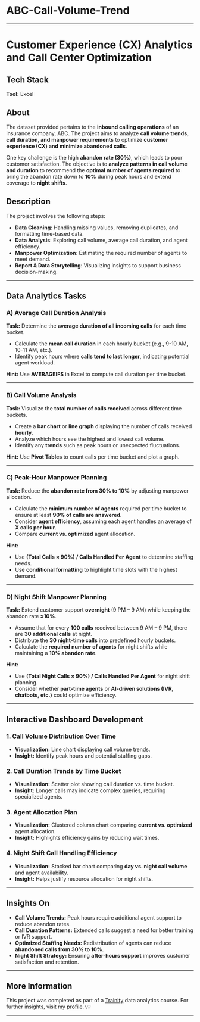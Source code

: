 # ABC-Call-Volume-Trend

---

# **Customer Experience (CX) Analytics and Call Center Optimization**  

## **Tech Stack**  
**Tool:** Excel  

## **About**  
The dataset provided pertains to the **inbound calling operations** of an insurance company, ABC. The project aims to analyze **call volume trends, call duration, and manpower requirements** to optimize **customer experience (CX) and minimize abandoned calls**.  

One key challenge is the high **abandon rate (30%)**, which leads to poor customer satisfaction. The objective is to **analyze patterns in call volume and duration** to recommend the **optimal number of agents required** to bring the abandon rate down to **10%** during peak hours and extend coverage to **night shifts**.  

## **Description**  
The project involves the following steps:  
- **Data Cleaning**: Handling missing values, removing duplicates, and formatting time-based data.  
- **Data Analysis**: Exploring call volume, average call duration, and agent efficiency.  
- **Manpower Optimization**: Estimating the required number of agents to meet demand.  
- **Report & Data Storytelling**: Visualizing insights to support business decision-making.  

---

## **Data Analytics Tasks**  

### **A) Average Call Duration Analysis**  
**Task:** Determine the **average duration of all incoming calls** for each time bucket.  
- Calculate the **mean call duration** in each hourly bucket (e.g., 9-10 AM, 10-11 AM, etc.).  
- Identify peak hours where **calls tend to last longer**, indicating potential agent workload.  

**Hint:** Use **AVERAGEIFS** in Excel to compute call duration per time bucket.  

---

### **B) Call Volume Analysis**  
**Task:** Visualize the **total number of calls received** across different time buckets.  
- Create a **bar chart** or **line graph** displaying the number of calls received **hourly**.  
- Analyze which hours see the highest and lowest call volume.  
- Identify any **trends** such as peak hours or unexpected fluctuations.  

**Hint:** Use **Pivot Tables** to count calls per time bucket and plot a graph.  

---

### **C) Peak-Hour Manpower Planning**  
**Task:** Reduce the **abandon rate from 30% to 10%** by adjusting manpower allocation.  
- Calculate the **minimum number of agents** required per time bucket to ensure at least **90% of calls are answered**.  
- Consider **agent efficiency**, assuming each agent handles an average of **X calls per hour**.  
- Compare **current vs. optimized** agent allocation.  

**Hint:**  
- Use **(Total Calls × 90%) / Calls Handled Per Agent** to determine staffing needs.  
- Use **conditional formatting** to highlight time slots with the highest demand.  

---

### **D) Night Shift Manpower Planning**  
**Task:** Extend customer support **overnight** (9 PM – 9 AM) while keeping the abandon rate **≤10%**.  
- Assume that for every **100 calls** received between 9 AM – 9 PM, there are **30 additional calls** at night.  
- Distribute the **30 night-time calls** into predefined hourly buckets.  
- Calculate the **required number of agents** for night shifts while maintaining a **10% abandon rate**.  

**Hint:**  
- Use **(Total Night Calls × 90%) / Calls Handled Per Agent** for night shift planning.  
- Consider whether **part-time agents** or **AI-driven solutions (IVR, chatbots, etc.)** could optimize efficiency.  

---

## **Interactive Dashboard Development**  

### **1. Call Volume Distribution Over Time**  
- **Visualization:** Line chart displaying call volume trends.  
- **Insight:** Identify peak hours and potential staffing gaps.  

### **2. Call Duration Trends by Time Bucket**  
- **Visualization:** Scatter plot showing call duration vs. time bucket.  
- **Insight:** Longer calls may indicate complex queries, requiring specialized agents.  

### **3. Agent Allocation Plan**  
- **Visualization:** Clustered column chart comparing **current vs. optimized** agent allocation.  
- **Insight:** Highlights efficiency gains by reducing wait times.  

### **4. Night Shift Call Handling Efficiency**  
- **Visualization:** Stacked bar chart comparing **day vs. night call volume** and agent availability.  
- **Insight:** Helps justify resource allocation for night shifts.  

---

## **Insights On**  
- **Call Volume Trends:** Peak hours require additional agent support to reduce abandon rates.  
- **Call Duration Patterns:** Extended calls suggest a need for better training or IVR support.  
- **Optimized Staffing Needs:** Redistribution of agents can reduce **abandoned calls from 30% to 10%**.  
- **Night Shift Strategy:** Ensuring **after-hours support** improves customer satisfaction and retention.  

---

## **More Information**  
This project was completed as part of a [Trainity](https://trainity.in/) data analytics course. For further insights, visit my [profile](https://trainity.space/recruitersProfile/public/66e52eb6fd616408e13b683f). 📞💡  

---
